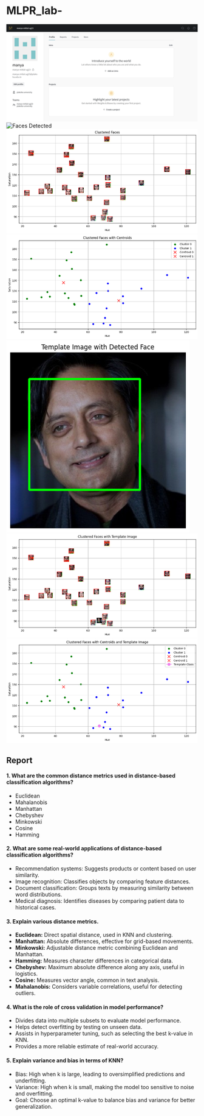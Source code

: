 # MLPR_lab-

![Wandb Dashboard](https://github.com/manyamittal04/MLPR_lab-/blob/main/wandbdash.png)
![Faces Detected](https://github.com/manyamittal04/MLPR_lab-/blob/main/Faculty_faces_detected.pn)
![Clustered Faces](https://github.com/manyamittal04/MLPR_lab-/blob/main/Clustered_faces_plot.png)
![Clustered Faces with Centroids](https://github.com/manyamittal04/MLPR_lab-/blob/main/centroid_cluster_plot.png)
![Shashi Tharoor Detected Face](https://github.com/manyamittal04/MLPR_lab-/blob/main/temp_image_detected.png)
![Clustered Faces with Template Image](https://github.com/manyamittal04/MLPR_lab-/blob/main/cluster_plot_template.png)
![Clustered Faces with Centroids and Template Image](https://github.com/manyamittal04/MLPR_lab-/blob/main/cluster_plot_temp_centroids.png)

## Report

#### 1. What are the common distance metrics used in distance-based classification algorithms? 
  - Euclidean  
  - Mahalanobis
  - Manhattan
  - Chebyshev  
  - Minkowski
  - Cosine
  - Hamming

#### 2. What are some real-world applications of distance-based classification algorithms? 
  - Recommendation systems: Suggests products or content based on user similarity.  
  - Image recognition: Classifies objects by comparing feature distances.  
  - Document classification: Groups texts by measuring similarity between word distributions.  
  - Medical diagnosis: Identifies diseases by comparing patient data to historical cases. 

#### 3. Explain various distance metrics. 
  - **Euclidean:** Direct spatial distance, used in KNN and clustering.  
  - **Manhattan:** Absolute differences, effective for grid-based movements.  
  - **Minkowski:** Adjustable distance metric combining Euclidean and Manhattan.  
  - **Hamming:** Measures character differences in categorical data.  
  - **Chebyshev:** Maximum absolute difference along any axis, useful in logistics.  
  - **Cosine:** Measures vector angle, common in text analysis.  
  - **Mahalanobis:** Considers variable correlations, useful for detecting outliers.

#### 4. What is the role of cross validation in model performance?
  - Divides data into multiple subsets to evaluate model performance.  
  - Helps detect overfitting by testing on unseen data.  
  - Assists in hyperparameter tuning, such as selecting the best k-value in KNN.  
  - Provides a more reliable estimate of real-world accuracy.   

#### 5. Explain variance and bias in terms of KNN? 
  - Bias: High when k is large, leading to oversimplified predictions and underfitting.  
  - Variance: High when k is small, making the model too sensitive to noise and overfitting.  
  - Goal: Choose an optimal k-value to balance bias and variance for better generalization.